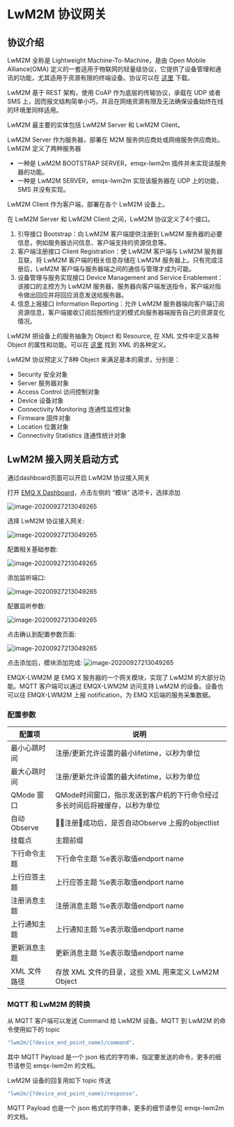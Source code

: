 # LwM2M 协议网关

## 协议介绍

LwM2M 全称是 Lightweight Machine-To-Machine，是由 Open Mobile Alliance(OMA)
定义的一套适用于物联网的轻量级协议，它提供了设备管理和通讯的功能，尤其适用于资源有限的终端设备。协议可以在
[这里](http://www.openmobilealliance.org/wp/) 下载。

LwM2M 基于 REST 架构，使用 CoAP 作为底层的传输协议，承载在 UDP 或者 SMS
上，因而报文结构简单小巧，并且在网络资源有限及无法确保设备始终在线的环境里同样适用。

LwM2M 最主要的实体包括 LwM2M Server 和 LwM2M Client。

LwM2M Server 作为服务器，部署在 M2M 服务供应商处或网络服务供应商处。LwM2M 定义了两种服务器

  - 一种是 LwM2M BOOTSTRAP SERVER，emqx-lwm2m 插件并未实现该服务器的功能。
  - 一种是 LwM2M SERVER，emqx-lwm2m 实现该服务器在 UDP 上的功能，SMS 并没有实现。

LwM2M Client 作为客户端，部署在各个 LwM2M 设备上。

在 LwM2M Server 和 LwM2M Client 之间，LwM2M 协议定义了4个接口。

1.  引导接口 Bootstrap：向 LwM2M 客户端提供注册到 LwM2M
    服务器的必要信息，例如服务器访问信息、客户端支持的资源信息等。
2.  客户端注册接口 Client Registration：使 LwM2M 客户端与 LwM2M 服务器互联，将 LwM2M
    客户端的相关信息存储在 LwM2M 服务器上。只有完成注册后，LwM2M
    客户端与服务器端之间的通信与管理才成为可能。
3.  设备管理与服务实现接口 Device Management and Service Enablement：该接口的主控方为 LwM2M
    服务器，服务器向客户端发送指令，客户端对指令做出回应并将回应消息发送给服务器。
4.  信息上报接口 Information Reporting：允许 LwM2M
    服务器端向客户端订阅资源信息，客户端接收订阅后按照约定的模式向服务器端报告自己的资源变化情况。

LwM2M 把设备上的服务抽象为 Object 和 Resource, 在 XML 文件中定义各种 Object 的属性和功能。可以在
[这里](http://www.openmobilealliance.org/wp/OMNA/LwM2M/LwM2MRegistry.html)
找到 XML 的各种定义。

LwM2M 协议预定义了8种 Object 来满足基本的需求，分别是：

  - Security 安全对象
  - Server 服务器对象
  - Access Control 访问控制对象
  - Device 设备对象
  - Connectivity Monitoring 连通性监控对象
  - Firmware 固件对象
  - Location 位置对象
  - Connectivity Statistics 连通性统计对象

## LwM2M 接入网关启动方式

通过dashboard页面可以开启 LwM2M 协议接入网关

打开 [EMQ X Dashboard](http://127.0.0.1:18083/#/rules)，点击左侧的 “模块” 选项卡，选择添加

![image-20200927213049265](./assets/modules.png)

选择 LwM2M 协议接入网关:

![image-20200927213049265](./assets/proto_lwm2m1.png)

配置相关基础参数:

![image-20200927213049265](./assets/proto_lwm2m2.png)

添加监听端口:

![image-20200927213049265](./assets/proto_lwm2m3.png)

配置监听参数:

![image-20200927213049265](./assets/proto_lwm2m4.png)

点击确认到配置参数页面:

![image-20200927213049265](./assets/proto_lwm2m5.png)

点击添加后，模块添加完成:
![image-20200927213049265](./assets/proto_lwm2m6.png)

EMQX-LWM2M 是 EMQ X 服务器的一个网关模块，实现了 LwM2M 的大部分功能。MQTT 客户端可以通过 EMQX-LWM2M
访问支持 LwM2M 的设备。设备也可以往 EMQX-LWM2M 上报 notification，为 EMQ X后端的服务采集数据。

### 配置参数


|   配置项    |         说明                                      |
| -----------| ------------------------------------------------ |
| 最小心跳时间 | 注册/更新允许设置的最小lifetime，以秒为单位 |
| 最大心跳时间 | 注册/更新允许设置的最大lifetime，以秒为单位 |
| QMode 窗口  | QMode时间窗口，指示发送到客户机的下行命令经过多长时间后将被缓存，以秒为单位 |
| 自动 Observe | 注册成功后，是否自动Observe 上报的objectlist |
| 挂载点       | 主题前缀|
| 下行命令主题  | 下行命令主题 %e表示取值endport name|
| 上行应答主题  | 上行应答主题 %e表示取值endport name|
| 注册消息主题  | 注册消息主题 %e表示取值endport name|
| 上行通知主题  | 上行通知主题 %e表示取值endport name|
| 更新消息主题  | 更新消息主题 %e表示取值endport name|
| XML 文件路径 | 存放 XML 文件的目录，这些 XML 用来定义 LwM2M Object            |

### MQTT 和 LwM2M 的转换

从 MQTT 客户端可以发送 Command 给 LwM2M 设备。MQTT 到 LwM2M 的命令使用如下的 topic

```bash
"lwm2m/{?device_end_point_name}/command".
```

其中 MQTT Payload 是一个 json 格式的字符串，指定要发送的命令，更多的细节请参见 emqx-lwm2m 的文档。

LwM2M 设备的回复用如下 topic 传送

```bash
"lwm2m/{?device_end_point_name}/response".
```

MQTT Payload 也是一个 json 格式的字符串，更多的细节请参见 emqx-lwm2m 的文档。